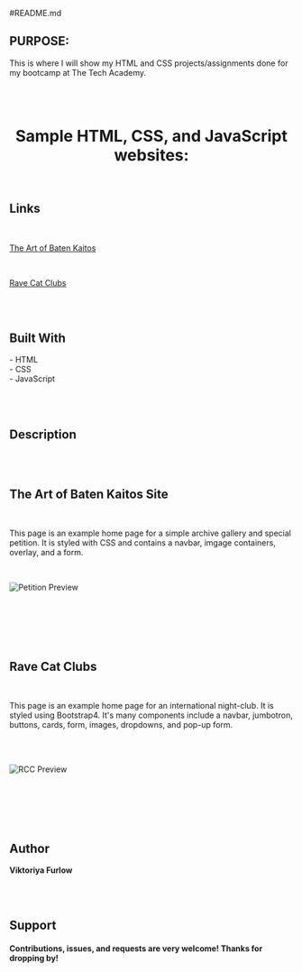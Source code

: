 #README.md

<h2>PURPOSE:</h2>

<p>This is where I will show my HTML and CSS projects/assignments done for my bootcamp at The Tech Academy.</p>
<br>
<br>
<h1 align="center">Sample HTML, CSS, and JavaScript websites:</h1>
<br>

## Links

<br>

[The Art of Baten Kaitos](https://github.com/SassyCatSlaps/HTML-and-CSS-Projects/blob/main/Basic_HTML_and_CSS/Project/The%20Art%20of%20Baten%20Kaitos.html)

<br>

[Rave Cat Clubs](https://github.com/SassyCatSlaps/HTML-and-CSS-Projects/tree/main/bootstrap4_project)

<br>
<br>


## Built With

<p>
- HTML<br>
- CSS<br>
- JavaScript
<p>
<br>
<br>

## Description
<br>
<br>

<h2>The Art of Baten Kaitos Site</h2>
<br>
<p>This page is an example home page for a simple archive gallery and special petition.
It is styled with CSS and contains a navbar, imgage containers, overlay, and a form.
</p>
<br>

![Petition Preview](https://media.giphy.com/media/v1.Y2lkPTc5MGI3NjExYTE2N2RjYWEwMTgyNDk0ODM3NmZkYzUzMzFkMTgxZDY2MDRhZTY4OCZjdD1n/uSEPBj2fSGRFSKs5VH/giphy.gif)

<h1></h1>
<br>
<br>
<br>

<h2>Rave Cat Clubs</h2>
<br>
<p>This page is an example home page for an international night-club. It is styled
using Bootstrap4. It's many components include a navbar, jumbotron, buttons, cards,
form, images, dropdowns, and pop-up form.
<p>
<br>
<br>

![RCC Preview](https://media.giphy.com/media/v1.Y2lkPTc5MGI3NjExNDVlMjkxNzkyMDIwZjY1YzU3MjEyYjJiZWMxYzQ1N2VlYzkyNTZmNSZjdD1n/1EKY2ZhqrLZP25rT5T/giphy-downsized-large.gif)

<h1></h1>
<br>
<br>  
<br> 
  
  
## Author

**Viktoriya Furlow**

<br>
<br>
  
## Support

<h4>Contributions, issues, and requests are very welcome!
Thanks for dropping by!</h4>
